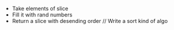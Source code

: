 - Take elements of slice 
- Fill it with rand numbers
- Return a slice with desending order // Write a sort kind of algo
